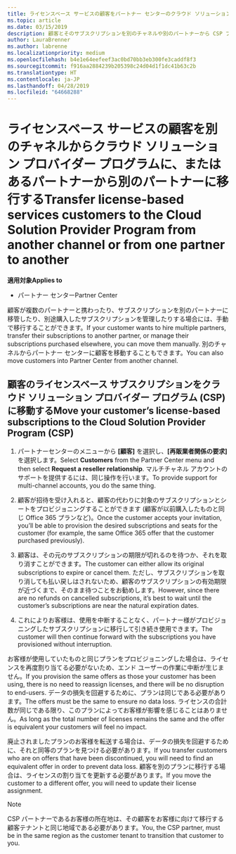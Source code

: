 ```yaml
---
title: ライセンスベース サービスの顧客をパートナー センターのクラウド ソリューション プロバイダー プログラムに移動する | パートナー センター
ms.topic: article
ms.date: 03/15/2019
description: 顧客とそのサブスクリプションを別のチャネルや別のパートナーから CSP プログラムに移動します。
author: LauraBrenner
ms.author: labrenne
ms.localizationpriority: medium
ms.openlocfilehash: b4e1e64eefeef3ac0bd70bb3eb300fe3caddf8f3
ms.sourcegitcommit: f916aa2884239b205398c24d04d1f1dc41b63c2b
ms.translationtype: HT
ms.contentlocale: ja-JP
ms.lasthandoff: 04/28/2019
ms.locfileid: "64668288"
---
```

# <a name="transfer-license-based-services-customers-to-the-cloud-solution-provider-program-from-another-channel-or-from-one-partner-to-another"></a><span data-ttu-id="3941d-103">ライセンスベース サービスの顧客を別のチャネルからクラウド ソリューション プロバイダー プログラムに、またはあるパートナーから別のパートナーに移行する</span><span class="sxs-lookup"><span data-stu-id="3941d-103">Transfer license-based services customers to the Cloud Solution Provider Program from another channel or from one partner to another</span></span>

<span data-ttu-id="3941d-104">**適用対象**</span><span class="sxs-lookup"><span data-stu-id="3941d-104">**Applies to**</span></span>

-  <span data-ttu-id="3941d-105">パートナー センター</span><span class="sxs-lookup"><span data-stu-id="3941d-105">Partner Center</span></span>

<span data-ttu-id="3941d-106">顧客が複数のパートナーと携わったり、サブスクリプションを別のパートナーに移管したり、別途購入したサブスクリプションを管理したりする場合には、手動で移行することができます。</span><span class="sxs-lookup"><span data-stu-id="3941d-106">If your customer wants to hire multiple partners, transfer their subscriptions to another partner, or manage their subscriptions purchased elsewhere, you can move them manually.</span></span> <span data-ttu-id="3941d-107">別のチャネルからパートナー センターに顧客を移動することもできます。</span><span class="sxs-lookup"><span data-stu-id="3941d-107">You can also move customers into Partner Center from another channel.</span></span>

## <a name="move-your-customers-license-based-subscriptions-to-the-cloud-solution-provider-program-csp"></a><span data-ttu-id="3941d-108">顧客のライセンスベース サブスクリプションをクラウド ソリューション プロバイダー プログラム (CSP) に移動する</span><span class="sxs-lookup"><span data-stu-id="3941d-108">Move your customer’s license-based subscriptions to the Cloud Solution Provider Program (CSP)</span></span>

1. <span data-ttu-id="3941d-109">パートナーセンターのメニューから **[顧客]** を選択し、**[再販業者関係の要求]** を選択します。</span><span class="sxs-lookup"><span data-stu-id="3941d-109">Select **Customers** from the Partner Center menu and then select **Request a reseller relationship**.</span></span> <span data-ttu-id="3941d-110">マルチチャネル アカウントのサポートを提供するには、同じ操作を行います。</span><span class="sxs-lookup"><span data-stu-id="3941d-110">To provide support for multi-channel accounts, you do the same thing.</span></span>

2.  <span data-ttu-id="3941d-111">顧客が招待を受け入れると、顧客の代わりに対象のサブスクリプションとシートをプロビジョニングすることができます (顧客が以前購入したものと同じ Office 365 プランなど)。</span><span class="sxs-lookup"><span data-stu-id="3941d-111">Once the customer accepts your invitation, you’ll be able to provision the desired subscriptions and seats for the customer (for example, the same Office 365 offer that the customer purchased previously).</span></span>

3. <span data-ttu-id="3941d-112">顧客は、その元のサブスクリプションの期限が切れるのを待つか、それを取り消すことができます。</span><span class="sxs-lookup"><span data-stu-id="3941d-112">The customer can either allow its original subscriptions to expire or cancel them.</span></span> <span data-ttu-id="3941d-113">ただし、サブスクリプションを取り消しても払い戻しはされないため、顧客のサブスクリプションの有効期限が近づくまで、そのまま待つことをお勧めします。</span><span class="sxs-lookup"><span data-stu-id="3941d-113">However, since there are no refunds on cancelled subscriptions, it’s best to wait until the customer’s subscriptions are near the natural expiration dates.</span></span>

4. <span data-ttu-id="3941d-114">これによりお客様は、使用を中断することなく、パートナー様がプロビジョニングしたサブスクリプションに移行して引き続き使用できます。</span><span class="sxs-lookup"><span data-stu-id="3941d-114">The customer will then continue forward with the subscriptions you have provisioned without interruption.</span></span>


<span data-ttu-id="3941d-115">お客様が使用していたものと同じプランをプロビジョニングした場合は、ライセンスを再度割り当てる必要がないため、エンド ユーザーの作業に中断が生じません。</span><span class="sxs-lookup"><span data-stu-id="3941d-115">If you provision the same offers as those your customer has been using, there is no need to reassign licenses, and there will be no disruption to end-users.</span></span> <span data-ttu-id="3941d-116">データの損失を回避するために、プランは同じである必要があります。</span><span class="sxs-lookup"><span data-stu-id="3941d-116">The offers must be the same to ensure no data loss.</span></span> <span data-ttu-id="3941d-117">ライセンスの合計数が同じである限り、このプランによってお客様が影響を感じることはありません。</span><span class="sxs-lookup"><span data-stu-id="3941d-117">As long as the total number of licenses remains the same and the offer is equivalent your customers will feel no impact.</span></span>

<span data-ttu-id="3941d-118">廃止されましたプランのお客様を転送する場合は、データの損失を回避するために、それと同等のプランを見つける必要があります。</span><span class="sxs-lookup"><span data-stu-id="3941d-118">If you transfer customers who are on offers that have been discontinued, you will need to find an equivalent offer in order to prevent data loss.</span></span> <span data-ttu-id="3941d-119">顧客を別のプランに移行する場合は、ライセンスの割り当てを更新する必要があります。</span><span class="sxs-lookup"><span data-stu-id="3941d-119">If you move the customer to a different offer, you will need to update their license assignment.</span></span>

>[!NOTE]
><span data-ttu-id="3941d-120">CSP パートナーであるお客様の所在地は、その顧客をお客様に向けて移行する顧客テナントと同じ地域である必要があります。</span><span class="sxs-lookup"><span data-stu-id="3941d-120">You, the CSP partner, must be in the same region as the customer tenant to transition that customer to you.</span></span> 



